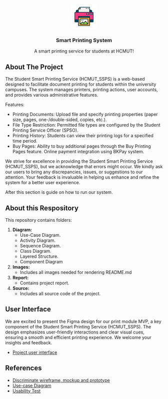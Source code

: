 <!-- [![Contributors][contributors-shield]][contributors-url] -->

<!-- PROJECT LOGO -->
<br />
<div align="center">
  <img src="images/logo_new.png" alt="Logo" width="80" height="80">
  <h3 align="center">Smart Printing System</h3>

  <p align="center">
    A smart printing service for students at HCMUT!
    <!-- <br />
    <a href="https://github.com/othneildrew/Best-README-Template"><strong>Explore the docs »</strong></a>
    <br />
    <br />
    <a href="https://github.com/othneildrew/Best-README-Template">View Demo</a>
    ·
    <a href="https://github.com/othneildrew/Best-README-Template/issues">Report Bug</a>
    ·
    <a href="https://github.com/othneildrew/Best-README-Template/issues">Request Feature</a> -->
  </p>
</div>



<!-- TABLE OF CONTENTS -->
<!-- <details>
  <summary>Table of Contents</summary>
  <ol>
    <li>
      <a href="#about-the-project">About The Project</a>
      <ul>
        <li><a href="#built-with">Built With</a></li>
      </ul>
    </li>
    <li>
      <a href="#getting-started">Getting Started</a>
      <ul>
        <li><a href="#prerequisites">Prerequisites</a></li>
        <li><a href="#installation">Installation</a></li>
      </ul>
    </li>
    <li><a href="#usage">Usage</a></li>
    <li><a href="#roadmap">Roadmap</a></li>
    <li><a href="#contributing">Contributing</a></li>
    <li><a href="#license">License</a></li>
    <li><a href="#contact">Contact</a></li>
    <li><a href="#acknowledgments">Acknowledgments</a></li>
  </ol>
</details> -->



<!-- ABOUT THE PROJECT -->
## About The Project

The Student Smart Printing Service (HCMUT_SSPS) is a web-based designed to facilitate document printing for students within the university campuses. The system manages printers, printing actions, user accounts, and provides various administrative features.

Features:
* Printing Documents: Upload file and specify printing properties (paper size, pages, one-/double-sided, copies, etc.).
* File Type Restriction: Permitted file types are configured by the Student Printing Service Officer (SPSO).
* Printing History: Students can view their printing logs for a specified time period.
* Buy Pages: Ability to buy additional pages through the Buy Printing Pages feature. Online payment integration using BKPay system.

We strive for excellence in providing the Student Smart Printing Service (HCMUT_SSPS), but we acknowledge that errors might occur. We kindly ask our users to bring any discrepancies, issues, or suggestions to our attention. Your feedback is invaluable in helping us enhance and refine the system for a better user experience.

After this section is guide on how to run our system.

<!-- Use the `BLANK_README.md` to get started. -->

<!-- <p align="right">(<a href="#readme-top">back to top</a>)</p> -->


<!-- 
### Built With

This section should list any major frameworks/libraries used to bootstrap your project. Leave any add-ons/plugins for the acknowledgements section. Here are a few examples.

* [![React][React.js]][React-url]
* [![Bootstrap][Bootstrap.com]][Bootstrap-url]

<p align="right">(<a href="#readme-top">back to top</a>)</p> -->

## About this Respository
This repository contains folders:
1. **Diagram:** 
    - Use-Case Diagram.
    - Activity Diagram.
    - Sequence Diagram.
    - Class Diagram.
    - Layered Structure.
    - Component Diagram
2. **Images:**
    - Includes all images needed for rendering README.md
3. **Report:**
    - Contains project report.
4. **Source:**
    - Includes all source code of the project.

## User Interface 
We are excited to present the Figma design for our print module MVP, a key component of the Student Smart Printing Service (HCMUT_SSPS). The design emphasizes user-friendly interactions and clear visual cues, ensuring a smooth and efficient printing experience. We welcome your insights and feedback.
* [Project user interface][Figma-url]

## References
* [Discriminate wireframe, mockup and prototype](https://thinhnotes.com/chuyen-nghe-ba/phan-biet-sketch-wireframe-mockup-va-prototype/)
* [Use-case Diagram](https://thinhnotes.com/chuyen-nghe-ba/use-case-diagram-va-5-sai-lam-thuong-gap/)
* [Usability Test](https://www.nngroup.com/articles/usability-testing-101/)





[contributors-shield]: https://img.shields.io/github/contributors/othneildrew/Best-README-Template.svg?style=for-the-badge
[contributors-url]: https://github.com/snipee3007/SmartPrintingSystem/graphs/contributors
[React.js]: https://img.shields.io/badge/React-20232A?style=for-the-badge&logo=react&logoColor=61DAFB
[React-url]: https://reactjs.org/
[Bootstrap.com]: https://img.shields.io/badge/Bootstrap-563D7C?style=for-the-badge&logo=bootstrap&logoColor=white
[Bootstrap-url]: https://getbootstrap.com
[Figma-shield]: https://images.careerbuilder.vn/content/images/figma-la-gi-CareerBuilder-1.png
[Figma-url]: https://www.figma.com/proto/1nlUBoDyKbA9uQDGN4sgkF/Stupid-printing-system-team-library?type=design&node-id=0-1&t=H0c3aJxe6lKaUaG9-0&scaling=scale-down&page-id=0%3A1&prev-org-id=external-teams
